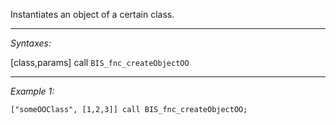 Instantiates an object of a certain class.


---
*Syntaxes:*

[class,params] call `BIS_fnc_createObjectOO`

---
*Example 1:*

```sqf
["someOOClass", [1,2,3]] call BIS_fnc_createObjectOO;
```